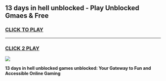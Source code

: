 
## 13 days in hell unblocked - Play Unblocked Gmaes & Free
<h3>
<a href="https://news.freeplayer.one?title=13_days_in_hell_unblocked&ref=16F">CLICK TO PLAY</a></h3>
<hr>

<h3>
<a href="https://news.freeplayer.one?title=13_days_in_hell_unblocked&ref=16F">CLICK 2 PLAY</a>
  
</h3>

<a href="https://news.freeplayer.one?title=13_days_in_hell_unblocked&ref=16F/"><img src="https://clearcache.store/games.png"></a>


**13 days in hell unblocked games unblocked: Your Gateway to Fun and Accessible Online Gaming**
